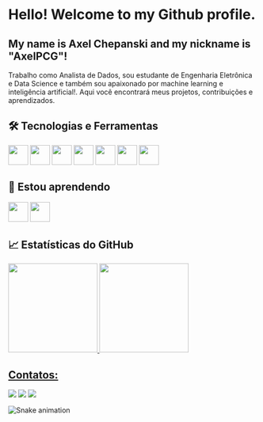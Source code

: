 # Hello! Welcome to my Github profile.
## My name is Axel Chepanski and my nickname is "AxelPCG"!

Trabalho como Analista de Dados, sou estudante de Engenharia Eletrônica e Data Science e também sou apaixonado por machine learning e inteligência artificial!. Aqui você encontrará meus projetos, contribuições e aprendizados.

## 🛠️ Tecnologias e Ferramentas

<img loading="lazy" src="https://cdn.jsdelivr.net/gh/devicons/devicon@latest/icons/git/git-original.svg" width="40" height="40"/> <img loading="lazy" src="https://cdn.jsdelivr.net/gh/devicons/devicon@latest/icons/python/python-plain.svg"  width="40" height="40"/> <img src="https://cdn.jsdelivr.net/gh/devicons/devicon@latest/icons/jupyter/jupyter-original-wordmark.svg" width="40" height="40"/> <img loading="lazy" src="https://cdn.jsdelivr.net/gh/devicons/devicon@latest/icons/c/c-original.svg" width="40" height="40"/> <img loading="lazy" src="https://cdn.jsdelivr.net/gh/devicons/devicon@latest/icons/oracle/oracle-original.svg" width="40" height="40"/> <img loading="lazy" src="https://cdn.jsdelivr.net/gh/devicons/devicon@latest/icons/sqldeveloper/sqldeveloper-original.svg" width="40" height="40"/> <img loading="lazy" src="https://cdn.jsdelivr.net/gh/devicons/devicon@latest/icons/microsoftsqlserver/microsoftsqlserver-original.svg" width="40" height="40"/>             
          
## 🔭 Estou aprendendo
<div>
<img loading="lazy" src="https://cdn.jsdelivr.net/gh/devicons/devicon@latest/icons/amazonwebservices/amazonwebservices-original-wordmark.svg" width="40" height="40"/> 
<img loading="lazy" src="https://cdn.jsdelivr.net/gh/devicons/devicon@latest/icons/azuresqldatabase/azuresqldatabase-original.svg" width="40" height="40"/>       
</div>       

## 📈 Estatísticas do GitHub
<div>
<a href="https://github.com/seu-usuário-aqui">
<img loading="lazy" height="180em" src="https://github-readme-stats.vercel.app/api/top-langs/?username=AxelPCG&layout=compact&langs_count=7&theme=dracula"/>
<img loading="lazy" height="180em" src="https://github-readme-stats.vercel.app/api?username=AxelPCG&show_icons=true&theme=dracula&include_all_commits=true&count_private=true"/>
</div>

## Contatos:

<div>
<a href="https://www.linkedin.com/in/Axel-PCG" target="_blank"><img loading="lazy" src="https://img.shields.io/badge/-LinkedIn-%230077B5?style=for-the-badge&logo=linkedin&logoColor=white" target="_blank"></a>
<a href = "axelchepanski@gmail.com"><img loading="lazy" src="https://img.shields.io/badge/Gmail-D14836?style=for-the-badge&logo=gmail&logoColor=white" target="_blank"></a>
<a href="https://instagram.com/axelchepanski" target="_blank"><img loading="lazy" src="https://img.shields.io/badge/-Instagram-%23E4405F?style=for-the-badge&logo=instagram&logoColor=white" target="_blank"></a>
</div>

![Snake animation](https://github.com/AxelPCG/AxelPCG/blob/output/github-contribution-grid-snake.svg)
